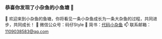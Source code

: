 ### 恭喜你发现了小杂鱼的小鱼塘 👋
🌱  欢迎来到小杂鱼的鱼塘，你将看见一条小杂鱼成长为一条大杂鱼的过程，共同进步，共同成长！
🔭 微信公众号：码仔Style
💬 简书：[代码小杂鱼](https://www.jianshu.com/u/39f67f70c3bc)
📫 联系邮箱：1109038583@qq.com
<!--
**CodeFish-xiao/CodeFish-xiao** is a ✨ _special_ ✨ repository because its `README.md` (this file) appears on your GitHub profile.

Here are some ideas to get you started:

-  I’m currently working on ...
- 🌱 I’m currently learning ...
- 👯 I’m looking to collaborate on ...
- 🤔 I’m looking for help with ...
-  Ask me about ...
- 😄 Pronouns: ...
- ⚡ Fun fact: ...
-->
